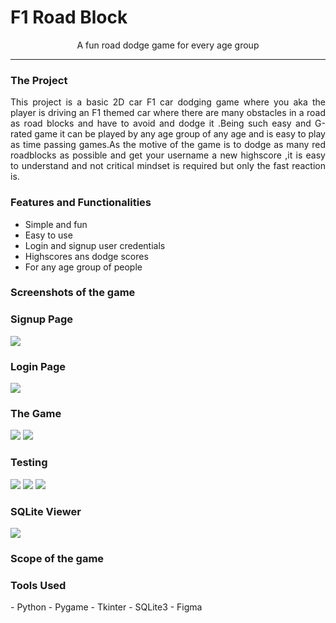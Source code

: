 <h1> F1 Road Block </h1>
<p align="center">
A fun road dodge game for every age group
</p>

<hr>

<h3>The Project</h3>

<p align="Justify">
This project is a basic 2D car F1 car dodging game where you aka the player 
is driving an F1 themed car where there are many obstacles in a road as road blocks and 
have to avoid and dodge it .Being such easy and G-rated game  it can be played by any age group
of any age and is easy to play as time passing games.As the motive of the game is to dodge as many red roadblocks as possible 
and get your username a new highscore ,it is easy to understand and not critical mindset is required but only the 
fast reaction is.
</p>

<h3> Features and Functionalities </h3>

- Simple and fun <br>
- Easy to use <br>
- Login and signup user credentials <br>
- Highscores ans dodge scores<br>
- For any age group of people

<h3> Screenshots of the game </h3>

<h3> Signup Page </h3>
<img src="https://imgur.com/3qFrKas.png">

<h3>Login Page</h3>
<img src="https://imgur.com/HMnNKrq.png">
<h3>The Game</h3>
<img src="https://imgur.com/oCcTver.png">
<img src="https://imgur.com/jjLswy1.png">

<h3>Testing</h3>
<img src="https://imgur.com/AcoCUsr.png ">
<img src="https://imgur.com/hmH3kRQ.png ">
<img src="https://imgur.com/A9YUOP3.png ">


<h3>SQLite Viewer</h3>
<img src="https://imgur.com/Cj2wlf3.png">

<h3>Scope of the game </h3>
<h3>Tools Used</h3>
- Python
- Pygame
- Tkinter
- SQLite3
- Figma
